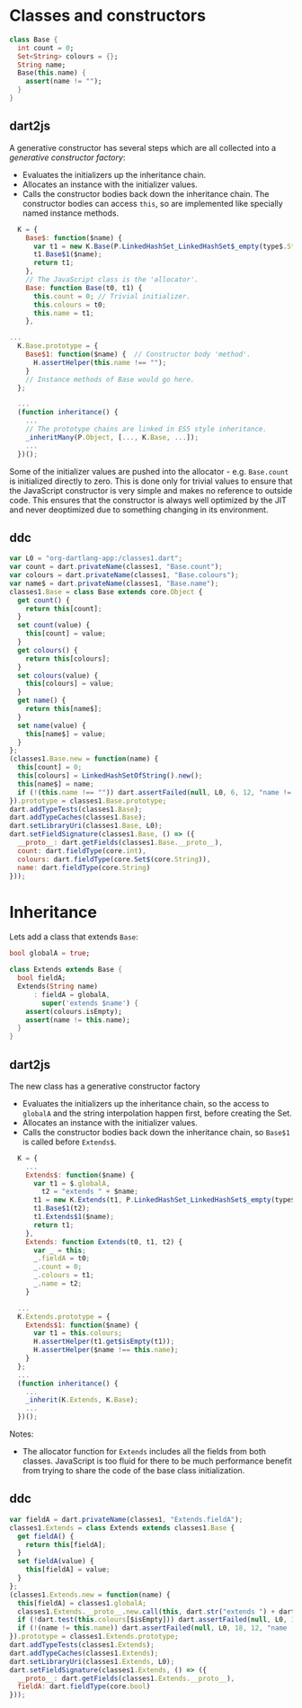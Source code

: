 # Classes and constructors

```dart
class Base {
  int count = 0;
  Set<String> colours = {};
  String name;
  Base(this.name) {
    assert(name != "");
  }
}
```

## dart2js

A generative constructor has several steps which are all collected into a
_generative constructor factory_:

- Evaluates the initializers up the inheritance chain.
- Allocates an instance with the initializer values.
- Calls the constructor bodies back down the inheritance chain. The constructor
  bodies can access `this`, so are implemented like specially named instance
  methods.

```js
  K = {
    Base$: function($name) {
      var t1 = new K.Base(P.LinkedHashSet_LinkedHashSet$_empty(type$.String), $name);
      t1.Base$1($name);
      return t1;
    },
    // The JavaScript class is the 'allocator'.
    Base: function Base(t0, t1) {
      this.count = 0; // Trivial initializer.
      this.colours = t0;
      this.name = t1;
    },

...
  K.Base.prototype = {
    Base$1: function($name) {  // Constructor body 'method'.
      H.assertHelper(this.name !== "");
    }
    // Instance methods of Base would go here.
  };

  ...
  (function inheritance() {
    ...
    // The prototype chains are linked in ES5 style inheritance.
    _inheritMany(P.Object, [..., K.Base, ...]);
    ...
  })();
```

Some of the initializer values are pushed into the allocator - e.g. `Base.count`
is initialized directly to zero. This is done only for trivial values to ensure
that the JavaScript constructor is very simple and makes no reference to outside
code. This ensures that the constructor is always well optimized by the JIT and
never deoptimized due to something changing in its environment.

## ddc
```js
var L0 = "org-dartlang-app:/classes1.dart";
var count = dart.privateName(classes1, "Base.count");
var colours = dart.privateName(classes1, "Base.colours");
var name$ = dart.privateName(classes1, "Base.name");
classes1.Base = class Base extends core.Object {
  get count() {
    return this[count];
  }
  set count(value) {
    this[count] = value;
  }
  get colours() {
    return this[colours];
  }
  set colours(value) {
    this[colours] = value;
  }
  get name() {
    return this[name$];
  }
  set name(value) {
    this[name$] = value;
  }
};
(classes1.Base.new = function(name) {
  this[count] = 0;
  this[colours] = LinkedHashSetOfString().new();
  this[name$] = name;
  if (!(this.name !== "")) dart.assertFailed(null, L0, 6, 12, "name != \"\"");
}).prototype = classes1.Base.prototype;
dart.addTypeTests(classes1.Base);
dart.addTypeCaches(classes1.Base);
dart.setLibraryUri(classes1.Base, L0);
dart.setFieldSignature(classes1.Base, () => ({
  __proto__: dart.getFields(classes1.Base.__proto__),
  count: dart.fieldType(core.int),
  colours: dart.fieldType(core.Set$(core.String)),
  name: dart.fieldType(core.String)
}));
```

# Inheritance

Lets add a class that extends `Base`:
```dart
bool globalA = true;

class Extends extends Base {
  bool fieldA;
  Extends(String name)
      : fieldA = globalA,
        super('extends $name') {
    assert(colours.isEmpty);
    assert(name != this.name);
  }
}
```

## dart2js

The new class has a generative constructor factory
- Evaluates the initializers up the inheritance chain, so the access to
  `globalA` and the string interpolation happen first, before creating the Set.
- Allocates an instance with the initializer values.
- Calls the constructor bodies back down the inheritance chain, so `Base$1` is
  called before `Extends$`.

```js
  K = {
    ...
    Extends$: function($name) {
      var t1 = $.globalA,
        t2 = "extends " + $name;
      t1 = new K.Extends(t1, P.LinkedHashSet_LinkedHashSet$_empty(type$.String), t2);
      t1.Base$1(t2);
      t1.Extends$1($name);
      return t1;
    },
    Extends: function Extends(t0, t1, t2) {
      var _ = this;
      _.fieldA = t0;
      _.count = 0;
      _.colours = t1;
      _.name = t2;
    }

  ...
  K.Extends.prototype = {
    Extends$1: function($name) {
      var t1 = this.colours;
      H.assertHelper(t1.get$isEmpty(t1));
      H.assertHelper($name !== this.name);
    }
  };
  ...
  (function inheritance() {
    ...
    _inherit(K.Extends, K.Base);
    ...
  })();
```

Notes:
- The allocator function for `Extends` includes all the fields from both
  classes. JavaScript is too fluid for there to be much performance benefit from
  trying to share the code of the base class initialization.

## ddc

```js
var fieldA = dart.privateName(classes1, "Extends.fieldA");
classes1.Extends = class Extends extends classes1.Base {
  get fieldA() {
    return this[fieldA];
  }
  set fieldA(value) {
    this[fieldA] = value;
  }
};
(classes1.Extends.new = function(name) {
  this[fieldA] = classes1.globalA;
  classes1.Extends.__proto__.new.call(this, dart.str("extends ") + dart.str(name));
  if (!dart.test(this.colours[$isEmpty])) dart.assertFailed(null, L0, 17, 12, "colours.isEmpty");
  if (!(name != this.name)) dart.assertFailed(null, L0, 18, 12, "name != this.name");
}).prototype = classes1.Extends.prototype;
dart.addTypeTests(classes1.Extends);
dart.addTypeCaches(classes1.Extends);
dart.setLibraryUri(classes1.Extends, L0);
dart.setFieldSignature(classes1.Extends, () => ({
  __proto__: dart.getFields(classes1.Extends.__proto__),
  fieldA: dart.fieldType(core.bool)
}));
```